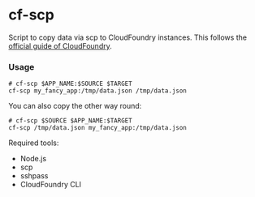 cf-scp
======

Script to copy data via scp to CloudFoundry instances. This follows the [official guide of CloudFoundry](https://docs.cloudfoundry.org/devguide/deploy-apps/ssh-apps.html#other-ssh-access).

### Usage

```
# cf-scp $APP_NAME:$SOURCE $TARGET
cf-scp my_fancy_app:/tmp/data.json /tmp/data.json
```

You can also copy the other way round:

```
# cf-scp $SOURCE $APP_NAME:$TARGET
cf-scp /tmp/data.json my_fancy_app:/tmp/data.json
```


Required tools:

* Node.js
* scp
* sshpass
* CloudFoundry CLI
